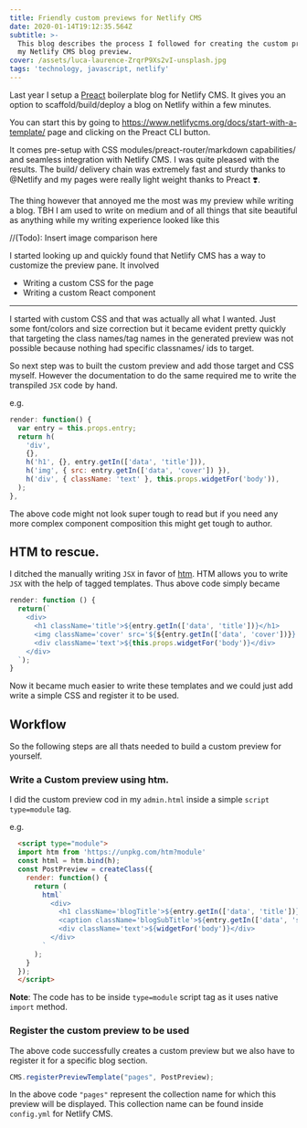 ```yaml
---
title: Friendly custom previews for Netlify CMS
date: 2020-01-14T19:12:35.564Z
subtitle: >-
  This blog describes the process I followed for creating the custom preview for
  my Netlify CMS blog preview.
cover: /assets/luca-laurence-ZrqrP9Xs2vI-unsplash.jpg
tags: 'technology, javascript, netlify'
---
```

Last year I setup a [Preact](https://preactjs.com/) boilerplate blog for Netlify CMS. It gives you an option to scaffold/build/deploy a blog on Netlify within a few minutes.

You can start this by going to <https://www.netlifycms.org/docs/start-with-a-template/> page and clicking on the Preact CLI button.

It comes pre-setup with CSS modules/preact-router/markdown capabilities/ and seamless integration with Netlify CMS. I was quite pleased with the results. The build/ delivery chain was extremely fast and sturdy thanks to @Netlify and my pages were really light weight thanks to Preact ❣️.

The thing however that annoyed me the most was my preview while writing a blog. TBH I am used to write on medium and of all things that site beautiful as anything while my writing experience looked like this

//(Todo): Insert image comparison here

I started looking up and quickly found that Netlify CMS has a way to customize the preview pane. It involved

- Writing a custom CSS for the page
- Writing a custom React component

-------

I started with custom CSS and that was actually all what I wanted. Just some font/colors and size correction but it became evident pretty quickly that targeting the class names/tag names in the generated preview was not possible because nothing had specific classnames/ ids to target.

So next step was to built the custom preview and add those target and CSS myself. However the documentation to do the same required me to write the transpiled `JSX` code by hand.

e.g.

```js
render: function() {
  var entry = this.props.entry;
  return h(
    'div',
    {},
    h('h1', {}, entry.getIn(['data', 'title'])),
    h('img', { src: entry.getIn(['data', 'cover']) }),
    h('div', { className: 'text' }, this.props.widgetFor('body')),
  );
},
```

The above code might not look super tough to read but if you need any more complex component composition this might get tough to author.

## HTM to rescue.
I ditched the manually writing `JSX` in favor of [htm](https://www.npmjs.com/package/htm).
HTM allows you to write `JSX` with the help of tagged templates. Thus above code simply became

```js
render: function () {
  return(`
    <div>
      <h1 className='title'>${entry.getIn(['data', 'title'])}</h1>
      <img className='cover' src='${${entry.getIn(['data', 'cover'])}}' />
      <div className='text'>${this.props.widgetFor('body')}</div>
    </div>
  `);
}
```

Now it became much easier to write these templates and we could just add write a simple CSS and register it to be used.

## Workflow
So the following steps are all thats needed to build a custom preview for yourself.

### Write a Custom preview using htm.
I did the custom preview cod in my `admin.html` inside a simple `script type=module` tag.

e.g.

```html
  <script type="module">
  import htm from 'https://unpkg.com/htm?module'
  const html = htm.bind(h);
  const PostPreview = createClass({
    render: function() {
      return (
        html`
          <div>
            <h1 className='blogTitle'>${entry.getIn(['data', 'title'])}</h1>
            <caption className='blogSubTitle'>${entry.getIn(['data', 'subtitle'])}</caption>
            <div className='text'>${widgetFor('body')}</div>
          </div>
        `
      );
    }
  });
  </script>
```

**Note**: The code has to be inside `type=module` script tag as it uses native `import` method.

### Register the custom preview to be used
The above code successfully creates a custom preview but we also have to register it for a specific blog section.

```js
CMS.registerPreviewTemplate("pages", PostPreview);
```

In the above code `"pages"` represent the collection name for which this preview will be displayed. This collection name can be found inside `config.yml` for Netlify CMS.

###

